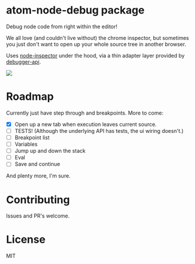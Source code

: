 # atom-node-debug package

Debug node code from right within the editor!

We all love (and couldn't live without) the chrome inspector, but sometimes you just don't want
to open up your whole source tree in another browser.

Uses [node-inspector][1] under the hood, via a thin adapter layer provided by [debugger-api][2].

![](https://raw.githubusercontent.com/anandthakker/atom-node-debug/master/screenshot.gif)

[1]:https://github.com/node-inspector/node-inspector
[2]:https://github.com/anandthakker/debugger-api

# Roadmap

Currently just have step through and breakpoints.  More to come:

- [x] Open up a new tab when execution leaves current source.
- [ ] TESTS! (Although the underlying API has tests, the ui wiring doesn't.)
- [ ] Breakpoint list
- [ ] Variables
- [ ] Jump up and down the stack
- [ ] Eval
- [ ] Save and continue

And plenty more, I'm sure.

# Contributing

Issues and PR's welcome.

# License

MIT
